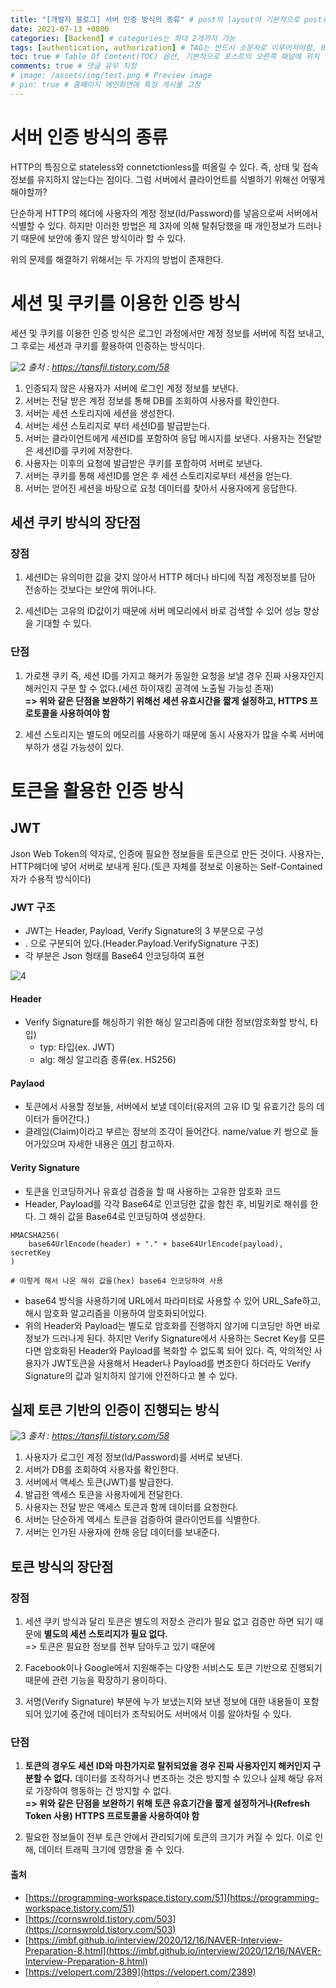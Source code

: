 ```yaml
---
title: "[개발자 블로그] 서버 인증 방식의 종류" # post의 layout이 기본적으로 post로 설정되어있어서 Front Matter에 따로 layout변수를 만들어 주지 않아도 됨
date: 2021-07-13 +0800
categories: [Backend] # categories는 최대 2개까지 가능
tags: [authentication, authorization] # TAG는 반드시 소문자로 이루어져야함, 0~무한개까지 지정 가능
toc: true # Table Of Content(TOC) 옵션, 기본적으로 포스트의 오른쪽 패널에 위치
comments: true # 댓글 유무 지정
# image: /assets/img/test.png # Preview image
# pin: true # 홈페이지 메인화면에 특정 게시물 고정
---
```


# 서버 인증 방식의 종류
HTTP의 특징으로 stateless와 connetctionless를 떠올릴 수 있다. 즉, 상태 및 접속 정보를 유지하지 않는다는 점이다. 그럼 서버에서 클라이언트를 식별하기 위해선 어떻게 해야할까?

단순하게 HTTP의 헤더에 사용자의 계정 정보(Id/Password)를 넣음으로써 서버에서 식별할 수 있다. 하지만 이러한 방법은 제 3자에 의해 탈취당했을 때 개인정보가 드러나기 때문에 보안에 좋지 않은 방식이라 할 수 있다.

위의 문제를 해결하기 위해서는 두 가지의 방법이 존재한다.

# 세션 및 쿠키를 이용한 인증 방식
세션 및 쿠키를 이용한 인증 방식은 로그인 과정에서만 계정 정보를 서버에 직접 보내고, 그 후로는 세션과 쿠키를 활용하여 인증하는 방식이다.<br>

![2](https://user-images.githubusercontent.com/44339530/125408455-e3023f00-e3f5-11eb-9558-96bc98c0e611.png)
_출처 : https://tansfil.tistory.com/58_

1) 인증되지 않은 사용자가 서버에 로그인 계정 정보를 보낸다.<br>
2) 서버는 전달 받은 계정 정보를 통해 DB를 조회하여 사용자를 확인한다.<br>
3) 서버는 세션 스토리지에 세션을 생성한다.<br>
4) 서버는 세션 스토리지로 부터 세션ID를 발급받는다.<br>
5) 서버는 클라이언트에게 세션ID를 포함하여 응답 메시지를 보낸다. 사용자는 전달받은 세션ID를 쿠키에 저장한다.<br>
6) 사용자는 이후의 요청에 발급받은 쿠키를 포함하여 서버로 보낸다.<br>
7) 서버는 쿠키를 통해 세션ID를 얻은 후 세션 스토리지로부터 세션을 얻는다.<br>
8) 서버는 얻어진 세션을 바탕으로 요청 데이터를 찾아서 사용자에게 응답한다.<br>

## 세션 쿠키 방식의 장단점
### 장점
1) 세션ID는 유의미한 값을 갖지 않아서 HTTP 헤더나 바디에 직접 계정정보를 담아 전송하는 것보다는 보안에 뛰어나다.<br>

2) 세션ID는 고유의 ID값이기 때문에 서버 메모리에서 바로 검색할 수 있어 성능 향상을 기대할 수 있다.<br>

### 단점
1) 가로챈 쿠키 즉, 세션 ID를 가지고 해커가 동일한 요청을 보낼 경우 진짜 사용자인지 해커인지 구분 할 수 없다.(세션 하이재킹 공격에 노출될 가능성 존재)<br>
<b>=> 위와 같은 단점을 보완하기 위해선 세션 유효시간을 짧게 설정하고, HTTPS 프로토콜을 사용하여야 함</b><br>

2) 세션 스토리지는 별도의 메모리를 사용하기 때문에 동시 사용자가 많을 수록 서버에 부하가 생길 가능성이 있다.<br>

# 토큰을 활용한 인증 방식

## JWT
Json Web Token의 약자로, 인증에 필요한 정보들을 토큰으로 만든 것이다. 사용자는, HTTP헤더에 넣어 서버로 보내게 된다.(토큰 자체를 정보로 이용하는 Self-Contained 자가 수용적 방식이다)

### JWT 구조
- JWT는 Header, Payload, Verify Signature의 3 부분으로 구성
- . 으로 구분되어 있다.(Header.Payload.VerifySignature 구조)
- 각 부분은 Json 형태를 Base64 인코딩하여 표현

![4](https://user-images.githubusercontent.com/44339530/125412413-dc75c680-e3f9-11eb-9429-3f7b776b5ae4.png)

#### Header
- Verify Signature를 해싱하기 위한 해싱 알고리즘에 대한 정보(암호화할 방식, 타입)
    - typ: 타입(ex. JWT)
    - alg: 해싱 알고리즘 종류(ex. HS256)

#### Paylaod
- 토큰에서 사용할 정보들, 서버에서 보낼 데이터(유저의 고유 ID 및 유효기간 등의 데이터가 들어간다.)
- 클레임(Claim)이라고 부르는 정보의 조각이 들어간다. name/value 키 쌍으로 들어가있으며 자세한 내용은 [여기](https://velopert.com/2389) 참고하자.

#### Verity Signature
- 토큰을 인코딩하거나 유효성 검증을 할 때 사용하는 고유한 암호화 코드
- Header, Payload를 각각 Base64로 인코딩한 값을 합친 후, 비밀키로 해쉬를 한다. 그 해쉬 값을 Base64로 인코딩하여 생성한다.

~~~
HMACSHA256( 
    base64UrlEncode(header) + "." + base64UrlEncode(payload), secretKey
) 

# 이렇게 해서 나온 해쉬 값을(hex) base64 인코딩하여 사용
~~~

- base64 방식을 사용하기에 URL에서 파라미터로 사용할 수 있어 URL_Safe하고, 해시 암호화 알고리즘을 이용하여 암호화되어있다.
- 위의 Header와 Payload는 별도로 암호화를 진행하지 않기에 디코딩만 하면 바로 정보가 드러나게 된다. 하지만 Verify Signature에서 사용하는 Secret Key를 모른다면 암호화된 Header와 Payload를 복화할 수 없도록 되어 있다. 즉, 악의적인 사용자가 JWT토큰을 사용해서 Header나 Payload를 변조한다 하더라도 Verify Signature의 값과 일치하지 않기에 안전하다고 볼 수 있다.

## 실제 토큰 기반의 인증이 진행되는 방식
![3](https://user-images.githubusercontent.com/44339530/125411470-ea771780-e3f8-11eb-94e0-52e384754fbe.png)
_출처 : https://tansfil.tistory.com/58_

1) 사용자가 로그인 계정 정보(Id/Password)를 서버로 보낸다.<br>
2) 서버가 DB를 조회하여 사용자를 확인한다.<br>
3) 서버에서 액세스 토큰(JWT)를 발급한다.<br>
4) 발급한 액세스 토큰을 사용자에게 전달한다.<br>
5) 사용자는 전달 받은 액세스 토큰과 함께 데이터를 요청한다.<br>
6) 서버는 단순하게 액세스 토큰을 검증하여 클라이언트를 식별한다.<br>
7) 서버는 인가된 사용자에 한해 응답 데이터를 보내준다.<br>

## 토큰 방식의 장단점
### 장점
1) 세션 쿠키 방식과 달리 토큰은 별도의 저장소 관리가 필요 없고 검증만 하면 되기 때문에 <b>별도의 세션 스토리지가 필요 없다.</b><br>
=> 토큰은 필요한 정보를 전부 담아두고 있기 때문에

2) Facebook이나 Google에서 지원해주는 다양한 서비스도 토큰 기반으로 진행되기 때문에 관련 기능을 확장하기 용이하다.

3) 서명(Verify Signature) 부분에 누가 보냈는지와 보낸 정보에 대한 내용들이 포함되어 있기에 중간에 데이터가 조작되어도 서버에서 이를 알아차릴 수 있다.

### 단점
1) <b>토큰의 경우도 세션 ID와 마찬가지로 탈취되었을 경우 진짜 사용자인지 해커인지 구분할 수 없다.</b> 데이터를 조작하거나 변조하는 것은 방지할 수 있으나 실제 해당 유저로 가장하여 행동하는 건 방지할 수 없다.<br>
<b>=> 위와 같은 단점을 보완하기 위해 토큰 유효기간을 짧게 설정하거나(Refresh Token 사용) HTTPS 프로토콜을 사용하여야 함</b><br>

2) 필요한 정보들이 전부 토큰 안에서 관리되기에 토큰의 크기가 커질 수 있다. 이로 인해, 데이터 트래픽 크기에 영향을 줄 수 있다.

#### 출처
- [https://programming-workspace.tistory.com/51](https://programming-workspace.tistory.com/51)
- [https://cornswrold.tistory.com/503](https://cornswrold.tistory.com/503)
- [https://imbf.github.io/interview/2020/12/16/NAVER-Interview-Preparation-8.html](https://imbf.github.io/interview/2020/12/16/NAVER-Interview-Preparation-8.html)
- [https://velopert.com/2389](https://velopert.com/2389)